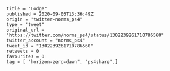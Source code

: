 ```
title = "Lodge"
published = 2020-09-05T13:36:49Z
origin = "twitter-norms_ps4"
type = "tweet"
original_url = "https://twitter.com/norms_ps4/status/1302239261710786560"
twitter_account = "norms_ps4"
tweet_id = "1302239261710786560"
retweets = 0
favourites = 0
tag = [ "horizon-zero-dawn", "ps4share",]
```

<p class='image'><img src='https://mnf.m17s.net/2020/09/05/EhJ7tE3XsAUWI_Y.jpg' alt=''></p>


